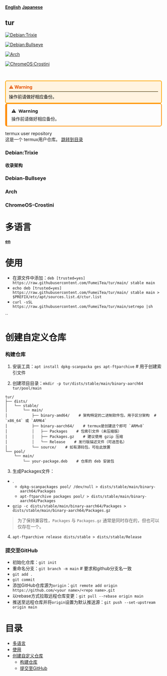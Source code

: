 <div>
    
[**English**](README_en-US.md)
[**Japanese**](README_ja-JP.md)

</div>

## tur

<div>

[![Debian:Trixie](https://img.shields.io/badge/Debian:Trixie-A81D33?style=for-the-badge&logo=debian&logoColor=white)](#Debian-Trixie)

[![Debian:Bullseye](https://img.shields.io/badge/Debian:Bullseye-A81D33?style=for-the-badge&logo=debian&logoColor=white)](Debian-Bullseye)

[![Arch](https://img.shields.io/badge/Arch_Linux-1793D1?style=for-the-badge&logo=arch-linux&logoColor=white)](Arch)

[![ChromeOS:Crostini](https://img.shields.io/badge/ChromeOS:Crostini-4285F4?style=for-the-badge&logo=Google-chrome&logoColor=white)](ChromeOS-Crostini)

[![]()](./)
[![]()](./)

</div>

<div style="border: 2px solid #FFA500; padding: 10px; border-radius: 5px; background-color: #FFF3E0;">
    <p style="margin: 0; font-weight: bold; color: #E65100;">
        &#9888; Warning
    </p>
    <hr style="border-top: 1px solid #FFCC80; margin: 5px 0;">
    <p style="margin: 0; color: #000;">
        操作前请做好相应备份。
    </p>
</div>

<!-- HTML div 版本（带橙色边框）-->
<div style="border:2px solid #ff8c00; border-left:6px solid #ff8c00; padding:12px 14px; border-radius:6px; font-family:system-ui, -apple-system, 'Segoe UI', Roboto, 'Helvetica Neue', Arial; line-height:1.4;">
  <strong style="display:inline-flex;align-items:center;gap:8px;font-size:1.05em;">
    <span aria-hidden="true">⚠️</span> Warning
  </strong>
  <div style="margin-top:6px;">
    操作前请做好相应备份。
  </div>
</div>


termux user repository  
这是一个 termux用户仓库。
[跳转到目录](#contents)


### Debian:Trixie <span id="Debian-Trixie"/>

#### 收录架构

#### 

### Debian-Bullseye <span id="Debian-Bullseye"/>
### Arch <span id="Arch"/>
### ChromeOS-Crostini <span id="ChromeOS-Crostini"/>
###  <span id=""/>
###  <span id=""/>


# 多语言 <a name="i8k">
[__en__](README.en.md)

# 使用 <a name="use"/>
- 在源文件中添加：`deb [trusted=yes] https://raw.githubusercontent.com/FumeiTea/tur/main/ stable main`  
- `echo deb [trusted=yes] https://raw.githubusercontent.com/FumeiTea/tur/main/ stable main > $PREFIX/etc/apt/sources.list.d/ctur.list`
- `curl -sSL https://raw.githubusercontent.com/FumeiTea/tur/main/setrepo |sh`

``

# 创建自定义仓库 <a name="creatingCustomRepository"/>

### 构建仓库 <a name="buildProject"/>
1. 安装工具：`apt install dpkg-scanpacka ges apt-ftparchive` # 用于创建索引文件

2. 创建项目目录：`mkdir -p tur/dists/stable/main/binary-aarch64  tur/pool/main`

```
tur/
├── dists/
│   └── stable/
│       └── main/
│           ├── binary-amd64/    # 架构特定的二进制软件包，用于区分架构  # `x86_64` 或 `ARM64`
│           ├── binary-aarch64/    # termux是创建这个即可 `ARMv8`
│           │   ├── Packages    # 包索引文件（未压缩版）
│           │   ├── Packages.gz    # 建议使用 gzip 压缩
│           │   └── Release    # 发行版描述文件（可选签名）
│           └── source/    # 如有源码包，可在此放置
└── pool/
    └── main/
        └── your-package.deb    # 仓库的 deb 安装包
```

3. 生成Packages文件：
  - .
    - `dpkg-scanpackages pool/ /dev/null > dists/stable/main/binary-aarch64/Packages`
    - `apt-ftparchive packages pool/ > dists/stable/main/binary-aarch64/Packages`
  - `gzip -c dists/stable/main/binary-aarch64/Packages > dists/stable/main/binary-aarch64/Packages.gz`

> 为了保持兼容性，`Packages` 与 `Packages.gz` 通常是同时存在的，但也可以仅存在一个。

4. `apt-ftparchive release dists/stable > dists/stable/Release`

### 提交至GitHub <a name="commitToGitHub"/>

- 初始化仓库：`git init`
- 重命名分支：`git branch -m main`  # 要求和github分支名一致
- `git add .`
- `git commit`
- 添加GitHub仓库源为`origin`：`git remote add origin https://github.com/<your name>/<repo name>.git`
- 以rebase方式拉取远程仓库变更：`git pull --rebase origin main`
- 推送至远程仓库并将`origin`设置为默认推送源：`git push --set-upstream origin main`

# 目录 <a name="contents"/>
- [多语言](#i8k)
- [使用](#use)
- [创建自定义仓库](#creatingCustomRepository)
  - [构建仓库](#buildProject)
  - [提交至GitHub](#commitToGitHub)
